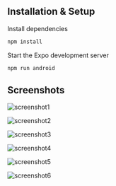 ## Installation & Setup

Install dependencies

``` sh
npm install
```
Start the Expo development server

``` sh
npm run android
```

## Screenshots

![screenshot1](screenshots/screenshot1.png)

![screenshot2](screenshots/screenshot2.png)

![screenshot3](screenshots/screenshot7.png)

![screenshot4](screenshots/screenshot4.PNG)

![screenshot5](screenshots/screenshot5.PNG)

![screenshot6](screenshots/screenshot6.PNG)
